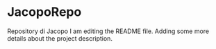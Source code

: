 # JacopoRepo
Repository di Jacopo
I am editing the README file. Adding some more details about the project
description.
